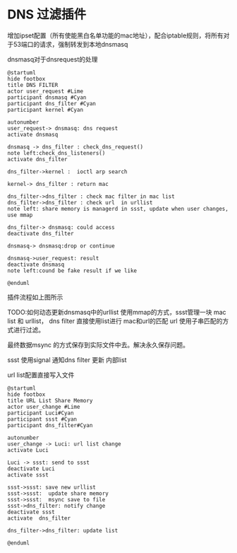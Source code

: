 
# DNS 过滤插件

增加ipset配置（所有使能黑白名单功能的mac地址），配合iptable规则，将所有对于53端口的请求，强制转发到本地dnsmasq

dnsmasq对于dnsrequest的处理

```puml
@startuml
hide footbox
title DNS FILTER
actor user_request #Lime
participant dnsmasq #Cyan
participant dns_filter #Cyan
participant kernel #Cyan

autonumber
user_request-> dnsmasq: dns request
activate dnsmasq

dnsmasq -> dns_filter : check_dns_request()
note left:check_dns_listeners()
activate dns_filter

dns_filter->kernel :  ioctl arp search

kernel-> dns_filter : return mac

dns_filter->dns_filter : check mac filter in mac list
dns_filter->dns_filter : check url  in urllist
note left: share memory is managerd in ssst, update when user changes, use mmap

dns_filter-> dnsmasq: could access
deactivate dns_filter

dnsmasq-> dnsmasq:drop or continue

dnsmasq->user_request: result
deactivate dnsmasq
note left:cound be fake result if we like

@enduml
```

插件流程如上图所示

TODO:如何动态更新dnsmasq中的urllist
使用mmap的方式，ssst管理一块 mac list 和 urllist， dns filter 直接使用list进行 mac和url的匹配
url 使用子串匹配的方式进行过滤。

最终数据msync 的方式保存到实际文件中去。解决永久保存问题。

ssst 使用signal 通知dns filter 更新 内部list

url list配置直接写入文件
```puml
@startuml
hide footbox
title URL List Share Memory
actor user_change #Lime
participant Luci#Cyan
participant ssst #Cyan
participant dns_filter#Cyan

autonumber
user_change -> Luci: url list change
activate Luci

Luci -> ssst: send to ssst
deactivate Luci
activate ssst

ssst->ssst: save new urllist
ssst->ssst:  update share memory
ssst->ssst:  msync save to file
ssst->dns_filter: notify change
deactivate ssst
activate  dns_filter

dns_filter->dns_filter: update list

@enduml
```
